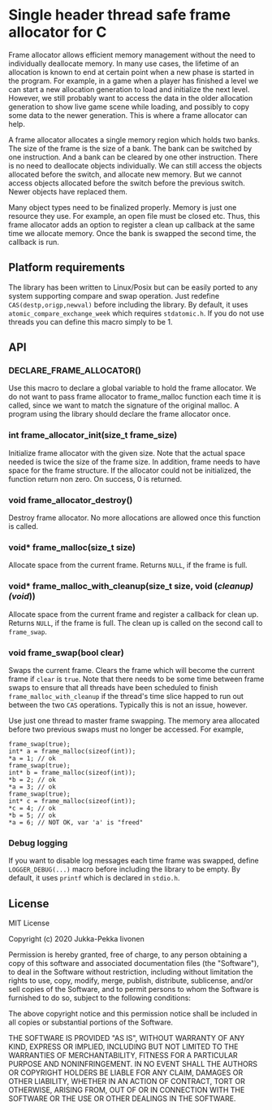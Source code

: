 # Single header thread safe frame allocator for C

Frame allocator allows efficient memory management without the
need to individually deallocate memory. In many use cases, the
lifetime of an allocation is known to end at certain point when
a new phase is started in the program. For example, in a game
when a player has finished a level we can start a new allocation
generation to load and initialize the next level. However, we
still probably want to access the data in the older allocation
generation to show live game scene while loading, and possibly
to copy some data to the newer generation. This is where a
frame allocator can help.

A frame allocator allocates a single memory region which holds
two banks. The size of the frame is the size of a bank. The bank
can be switched by one instruction. And a bank can be cleared
by one other instruction. There is no need to deallocate objects
individually. We can still access the objects allocated before
the switch, and allocate new memory. But we cannot access objects
allocated before the switch before the previous switch. Newer
objects have replaced them.

Many object types need to be finalized properly. Memory is just
one resource they use. For example, an open file must be closed
etc. Thus, this frame allocator adds an option to register a
clean up callback at the same time we allocate memory. Once
the bank is swapped the second time, the callback is run.

## Platform requirements

The library has been written to Linux/Posix but can be easily
ported to any system supporting compare and swap operation. Just
redefine `CAS(destp,origp,newval)` before including the library.
By default, it uses `atomic_compare_exchange_week` which requires
`stdatomic.h`. If you do not use threads you can define this macro
simply to be 1.

## API

### DECLARE_FRAME_ALLOCATOR()

Use this macro to declare a global variable to hold the frame
allocator. We do not want to pass frame allocator to frame_malloc
function each time it is called, since we want to match the
signature of the original malloc. A program using the library
should declare the frame allocator once.

### int frame_allocator_init(size_t frame_size)

Initialize frame allocator with the given size.
Note that the actual space needed is twice the
size of the frame size. In addition, frame needs
to have space for the frame structure. If the allocator
could not be initialized, the function return non zero.
On success, 0 is returned.

### void frame_allocator_destroy()

Destroy frame allocator. No more allocations are allowed
once this function is called.

### void* frame_malloc(size_t size)

Allocate space from the current frame. Returns `NULL`,
if the frame is full.

### void* frame_malloc_with_cleanup(size_t size, void (*cleanup)(void*))

Allocate space from the current frame and register
a callback for clean up. Returns `NULL`, if the frame
is full. The clean up is called on the second call
to `frame_swap`.

### void frame_swap(bool clear)

Swaps the current frame. Clears the frame which
will become the current frame if `clear` is `true`.
Note that there needs to be some time between
frame swaps to ensure that all threads have
been scheduled to finish `frame_malloc_with_cleanup`
if the thread's time slice happed to run out
between the two `CAS` operations. Typically this is
not an issue, however.

Use just one thread to master frame swapping.
The memory area allocated before two
previous swaps must no longer be accessed. For
example,

```
frame_swap(true);
int* a = frame_malloc(sizeof(int));
*a = 1; // ok
frame_swap(true);
int* b = frame_malloc(sizeof(int));
*b = 2; // ok
*a = 3; // ok
frame_swap(true);
int* c = frame_malloc(sizeof(int));
*c = 4; // ok
*b = 5; // ok
*a = 6; // NOT OK, var 'a' is "freed"
```

### Debug logging

If you want to disable log messages each time frame was swapped,
define `LOGGER_DEBUG(...)` macro before including the library to be
empty. By default, it uses `printf` which is declared in `stdio.h`.

## License

MIT License

Copyright (c) 2020 Jukka-Pekka Iivonen

Permission is hereby granted, free of charge, to any person obtaining a copy
of this software and associated documentation files (the "Software"), to deal
in the Software without restriction, including without limitation the rights
to use, copy, modify, merge, publish, distribute, sublicense, and/or sell
copies of the Software, and to permit persons to whom the Software is
furnished to do so, subject to the following conditions:

The above copyright notice and this permission notice shall be included in all
copies or substantial portions of the Software.

THE SOFTWARE IS PROVIDED "AS IS", WITHOUT WARRANTY OF ANY KIND, EXPRESS OR
IMPLIED, INCLUDING BUT NOT LIMITED TO THE WARRANTIES OF MERCHANTABILITY,
FITNESS FOR A PARTICULAR PURPOSE AND NONINFRINGEMENT. IN NO EVENT SHALL THE
AUTHORS OR COPYRIGHT HOLDERS BE LIABLE FOR ANY CLAIM, DAMAGES OR OTHER
LIABILITY, WHETHER IN AN ACTION OF CONTRACT, TORT OR OTHERWISE, ARISING FROM,
OUT OF OR IN CONNECTION WITH THE SOFTWARE OR THE USE OR OTHER DEALINGS IN THE
SOFTWARE.
